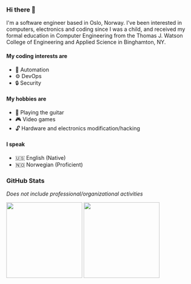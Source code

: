 <!-- markdownlint-disable MD013 MD036 MD041 MD045 -->
### Hi there 👋

I'm a software engineer based in Oslo, Norway. I've been interested in
computers, electronics and coding since I was a child, and received my formal
education in Computer Engineering from the Thomas J. Watson College of
Engineering and Applied Science in Binghamton, NY.

#### My coding interests are

- 🤖 Automation
- ⚙️ DevOps
- 🔒 Security

#### My hobbies are

- 🎸 Playing the guitar
- 🎮 Video games
- 🔓 Hardware and electronics modification/hacking

#### I speak

- 🇺🇸 English (Native)
- 🇳🇴 Norwegian (Proficient)

### GitHub Stats

_Does not include professional/organizational activities_

<picture>
  <source
    media="(prefers-color-scheme: dark)"
    srcset="https://github-readme-stats-orcin-delta-16.vercel.app/api?username=ianrobrien&show_icons=true&hide_rank=true&hide=stars&disable_animations=true&card_width=364&theme=onedark"
  />
  <img height=200 align="center" src= "https://github-readme-stats-orcin-delta-16.vercel.app/api?username=ianrobrien&show_icons=true&hide_rank=true&hide=stars&card_width=364&disable_animations=true"/>
</picture>
<picture>
  <source
    media="(prefers-color-scheme: dark)"
    srcset="https://github-readme-stats-orcin-delta-16.vercel.app/api/top-langs?username=ianrobrien&theme=onedark&layout=compact&langs_count=8&card_width=364&disable_animations=true"
  />
  <img height=200 align="center" src="https://github-readme-stats-orcin-delta-16.vercel.app/api/top-langs?username=ianrobrien&layout=compact&langs_count=8&card_width=364&disable_animations=true" />
</picture>
